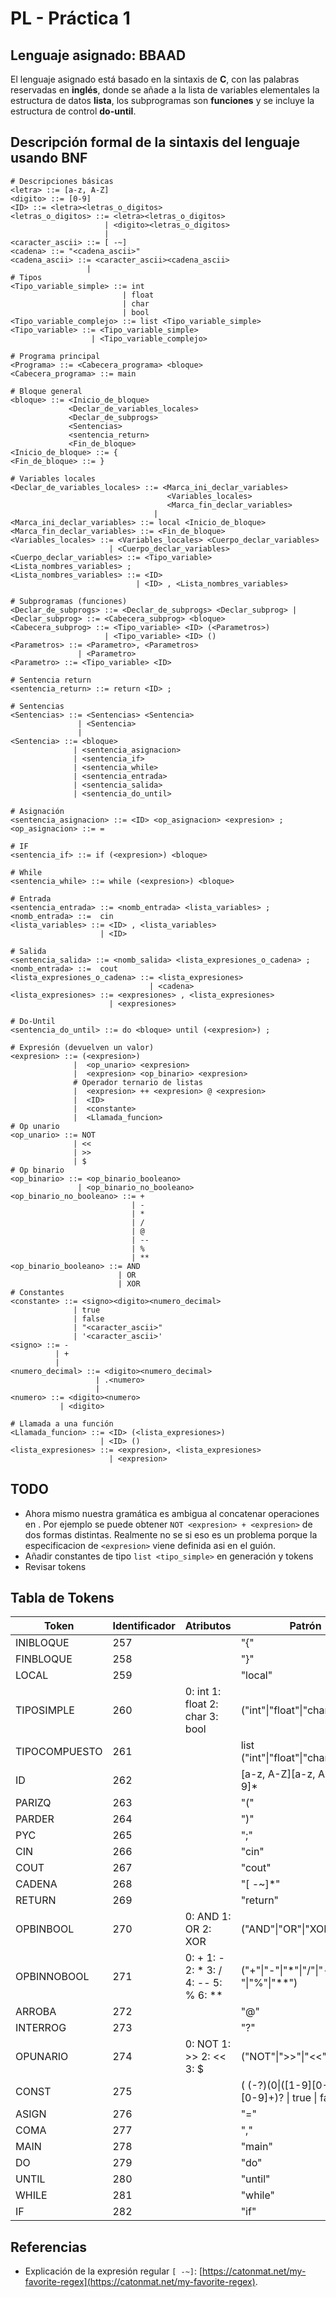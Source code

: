 # PL - Práctica 1

## Lenguaje asignado: BBAAD
El lenguaje asignado está basado en la sintaxis de **C**, con las palabras reservadas en **inglés**, donde se añade a la lista de variables elementales la estructura de datos **lista**, los subprogramas son **funciones** y se incluye la estructura de control **do-until**.

## Descripción formal de la sintaxis del lenguaje usando BNF

```
# Descripciones básicas
<letra> ::= [a-z, A-Z]
<digito> ::= [0-9]
<ID> ::= <letra><letras_o_digitos>
<letras_o_digitos> ::= <letra><letras_o_digitos>
                     | <digito><letras_o_digitos>
                     |
<caracter_ascii> ::= [ -~]
<cadena> ::= "<cadena_ascii>"
<cadena_ascii> ::= <caracter_ascii><cadena_ascii> 
                 |
# Tipos
<Tipo_variable_simple> ::= int 
                         | float 
                         | char 
                         | bool
<Tipo_variable_complejo> ::= list <Tipo_variable_simple>
<Tipo_variable> ::= <Tipo_variable_simple> 
                  | <Tipo_variable_complejo>
                  
# Programa principal
<Programa> ::= <Cabecera_programa> <bloque> 
<Cabecera_programa> ::= main

# Bloque general
<bloque> ::= <Inicio_de_bloque>
             <Declar_de_variables_locales>
             <Declar_de_subprogs>
             <Sentencias>
             <sentencia_return>
             <Fin_de_bloque>
<Inicio_de_bloque> ::= {
<Fin_de_bloque> ::= }

# Variables locales
<Declar_de_variables_locales> ::= <Marca_ini_declar_variables> 
                                   <Variables_locales> 
                                   <Marca_fin_declar_variables> 
                                |                  
<Marca_ini_declar_variables> ::= local <Inicio_de_bloque>
<Marca_fin_declar_variables> ::= <Fin_de_bloque>
<Variables_locales> ::= <Variables_locales> <Cuerpo_declar_variables> 
                      | <Cuerpo_declar_variables>
<Cuerpo_declar_variables> ::= <Tipo_variable> <Lista_nombres_variables> ;
<Lista_nombres_variables> ::= <ID> 
                            | <ID> , <Lista_nombres_variables>
                            
# Subprogramas (funciones)
<Declar_de_subprogs> ::= <Declar_de_subprogs> <Declar_subprog> |
<Declar_subprog> ::= <Cabecera_subprog> <bloque> 
<Cabecera_subprog> ::= <Tipo_variable> <ID> (<Parametros>) 
                     | <Tipo_variable> <ID> ()
<Parametros> ::= <Parametro>, <Parametros> 
               | <Parametro>
<Parametro> ::= <Tipo_variable> <ID>

# Sentencia return
<sentencia_return> ::= return <ID> ;

# Sentencias
<Sentencias> ::= <Sentencias> <Sentencia> 
               | <Sentencia>
               |
<Sentencia> ::= <bloque>
              | <sentencia_asignacion>
              | <sentencia_if>
              | <sentencia_while> 
              | <sentencia_entrada>
              | <sentencia_salida>
              | <sentencia_do_until>

# Asignación
<sentencia_asignacion> ::= <ID> <op_asignacion> <expresion> ;
<op_asignacion> ::= =

# IF
<sentencia_if> ::= if (<expresion>) <bloque>

# While
<sentencia_while> ::= while (<expresion>) <bloque>

# Entrada
<sentencia_entrada> ::= <nomb_entrada> <lista_variables> ;
<nomb_entrada> ::=  cin
<lista_variables> ::= <ID> , <lista_variables> 
                    | <ID>
                    
# Salida
<sentencia_salida> ::= <nomb_salida> <lista_expresiones_o_cadena> ;
<nomb_entrada> ::=  cout
<lista_expresiones_o_cadena> ::= <lista_expresiones> 
                               | <cadena>
<lista_expresiones> ::= <expresiones> , <lista_expresiones> 
                      | <expresiones>

# Do-Until
<sentencia_do_until> ::= do <bloque> until (<expresion>) ;

# Expresión (devuelven un valor)
<expresion> ::= (<expresion>) 
              |  <op_unario> <expresion>
              |  <expresion> <op_binario> <expresion>
              # Operador ternario de listas
              |  <expresion> ++ <expresion> @ <expresion>
              |  <ID>
              |  <constante>
              |  <Llamada_funcion>
# Op unario
<op_unario> ::= NOT
              | <<
              | >>
              | $
# Op binario
<op_binario> ::= <op_binario_booleano> 
               | <op_binario_no_booleano>
<op_binario_no_booleano> ::= + 
                           | - 
                           | * 
                           | /
                           | @
                           | --
                           | %
                           | **                    
<op_binario_booleano> ::= AND 
                        | OR 
                        | XOR  
# Constantes
<constante> ::= <signo><digito><numero_decimal>
              | true
              | false
              | "<caracter_ascii>"
              | '<caracter_ascii>'
<signo> ::= -
          | +
          |
<numero_decimal> ::= <digito><numero_decimal>  
                   | .<numero> 
                   |
<numero> ::= <digito><numero> 
           | <digito>
             
# Llamada a una función
<Llamada_funcion> ::= <ID> (<lista_expresiones>) 
                    | <ID> ()
<lista_expresiones> ::= <expresion>, <lista_expresiones>
                      | <expresion>
```


## TODO

- Ahora mismo nuestra gramática es ambigua al concatenar operaciones 
  en <expresion>. Por ejemplo se puede obtener `NOT <expresion> + <expresion>`
  de dos formas distintas. Realmente no se si eso es un problema porque
  la especificacion de `<expresion>` viene definida asi en el guión.
- Añadir constantes de tipo `list <tipo_simple>` en generación y tokens
- Revisar tokens

## Tabla de Tokens

| Token         | Identificador | Atributos                        | Patrón                                                |
|---------------|---------------|----------------------------------|-------------------------------------------------------|
| INIBLOQUE     | 257           |                                  | "{"                                                   |
| FINBLOQUE     | 258           |                                  | "}"                                                   |
| LOCAL         | 259           |                                  | "local"                                               |
| TIPOSIMPLE    | 260           | 0: int 1: float 2: char 3: bool  | ("int"\|"float"\|"char"\|"bool")                      |
| TIPOCOMPUESTO | 261           |                                  | list ("int"\|"float"\|"char"\|"bool")                 |
| ID            | 262           |                                  | [a-z, A-Z][a-z, A-Z, 0-9]*                            |
| PARIZQ        | 263           |                                  | "("                                                   |
| PARDER        | 264           |                                  | ")"                                                   |
| PYC           | 265           |                                  | ";"                                                   |
| CIN           | 266           |                                  | "cin"                                                 |
| COUT          | 267           |                                  | "cout"                                                |
| CADENA        | 268           |                                  | "\[ -~\]*"                                            |
| RETURN        | 269           |                                  | "return"                                              |
| OPBINBOOL     | 270           | 0: AND 1: OR 2: XOR              | ("AND"\|"OR"\|"XOR")                                  |
| OPBINNOBOOL   | 271           | 0: + 1: - 2: * 3: / 4: -- 5: % 6: ** | ("+"\|"-"\|"*"\|"/"\|"--"\|"%"\|"**")             |
| ARROBA        | 272           |                                  | "@"                                                   |
| INTERROG      | 273           |                                  | "?"                                                   |
| OPUNARIO      | 274           | 0: NOT 1: >> 2: << 3: $          | ("NOT"\|">>"\|"<<"\|"$")                               |
| CONST         | 275           |                                  | ( (-?)(0\|([1-9][0-9]*))(\.[0-9]+)? \| true \| false )|
| ASIGN         | 276           |                                  | "="                                                   |
| COMA          | 277           |                                  | ","                                                   |
| MAIN          | 278           |                                  | "main"                                                |
| DO            | 279           |                                  | "do"                                                  |
| UNTIL         | 280           |                                  | "until"                                               |
| WHILE         | 281           |                                  | "while"                                               |
| IF            | 282           |                                  | "if"                                                  |
 
## Referencias

- Explicación de la expresión regular `[ -~]`: [https://catonmat.net/my-favorite-regex](https://catonmat.net/my-favorite-regex).
